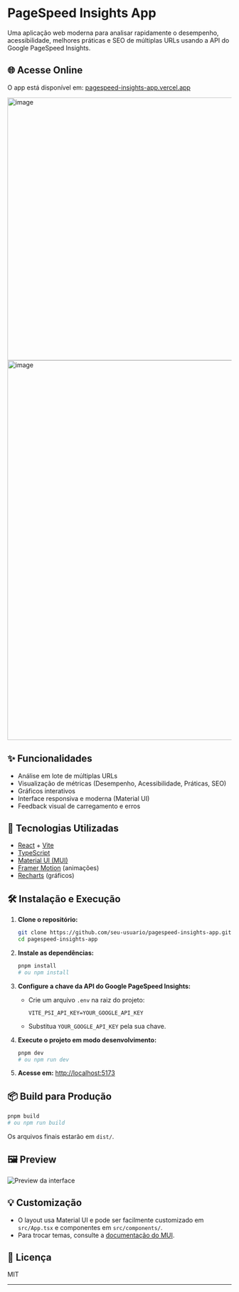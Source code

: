 # PageSpeed Insights App

Uma aplicação web moderna para analisar rapidamente o desempenho, acessibilidade, melhores práticas e SEO de múltiplas URLs usando a API do Google PageSpeed Insights.

## 🌐 Acesse Online

O app está disponível em: [pagespeed-insights-app.vercel.app](https://pagespeed-insights-app.vercel.app)

<img width="1413" height="591" alt="image" src="https://github.com/user-attachments/assets/c5a2391d-f558-4447-b192-73ed111e1c88" />

<img width="1408" height="854" alt="image" src="https://github.com/user-attachments/assets/a6f80936-38d5-4a65-b5dc-c0319a464653" />

## ✨ Funcionalidades
- Análise em lote de múltiplas URLs
- Visualização de métricas (Desempenho, Acessibilidade, Práticas, SEO)
- Gráficos interativos
- Interface responsiva e moderna (Material UI)
- Feedback visual de carregamento e erros

## 🚀 Tecnologias Utilizadas
- [React](https://react.dev/) + [Vite](https://vitejs.dev/)
- [TypeScript](https://www.typescriptlang.org/)
- [Material UI (MUI)](https://mui.com/)
- [Framer Motion](https://www.framer.com/motion/) (animações)
- [Recharts](https://recharts.org/) (gráficos)

## 🛠️ Instalação e Execução

1. **Clone o repositório:**
   ```sh
   git clone https://github.com/seu-usuario/pagespeed-insights-app.git
   cd pagespeed-insights-app
   ```

2. **Instale as dependências:**
   ```sh
   pnpm install
   # ou npm install
   ```

3. **Configure a chave da API do Google PageSpeed Insights:**
   - Crie um arquivo `.env` na raiz do projeto:
     ```env
     VITE_PSI_API_KEY=YOUR_GOOGLE_API_KEY
     ```
   - Substitua `YOUR_GOOGLE_API_KEY` pela sua chave.

4. **Execute o projeto em modo desenvolvimento:**
   ```sh
   pnpm dev
   # ou npm run dev
   ```

5. **Acesse em:**
   [http://localhost:5173](http://localhost:5173)

## 📦 Build para Produção
```sh
pnpm build
# ou npm run build
```
Os arquivos finais estarão em `dist/`.

## 🖼️ Preview
![Preview da interface](./docs/preview.png)

## 💡 Customização
- O layout usa Material UI e pode ser facilmente customizado em `src/App.tsx` e componentes em `src/components/`.
- Para trocar temas, consulte a [documentação do MUI](https://mui.com/material-ui/customization/theming/).

## 📝 Licença
MIT

---
